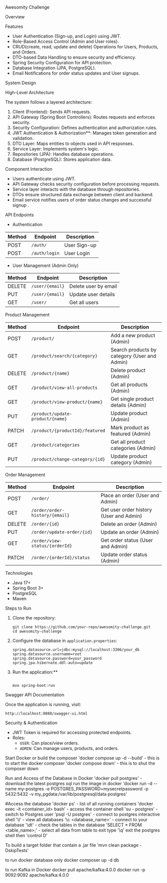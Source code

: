 Awesomity Challenge


Overview

Features

- User Authentication (Sign-up, and Login) using JWT.
- Role-Based Access Control (Admin and User roles).
- CRUD(create, read, update and delete) Operations for Users, Products, and Orders.
- DTO-based Data Handling to ensure security and efficiency.
- Spring Security Configuration for API protection.
- Database Integration (JPA, PostgreSQL).
- Email Notifications for order status updates and User signups.

System Design

High-Level Architecture

The system follows a layered architecture:

1. Client (Frontend): Sends API requests.
2. API Gateway (Spring Boot Controllers): Routes requests and enforces security.
3. Security Configuration: Defines authentication and authorization rules.
4. JWT Authentication & Authorization**: Manages token generation and validation.
5. DTO Layer: Maps entities to objects used in API responses.
6. Service Layer: Implements system's logic.
7. Repositories (JPA): Handles database operations.
8. Database (PostgreSQL): Stores application data.

Component Interaction

- Users authenticate using JWT.
- API Gateway checks security configuration before processing requests.
- Service layer interacts with the database through repositories.
- DTOs ensure structured data exchange between client and backend.
- Email service notifies users of order status changes and successful signup .

API Endpoints

- Authentication

| Method | Endpoint      | Description  |
| ------ | ------------- | ------------ |
| POST   | `/auth/`      | User Sign-up |
| POST   | `/auth/login` | User Login   |

- User Management (Admin Only)

| Method | Endpoint        | Description          |
| ------ | --------------- | -------------------- |
| DELETE | `/user/{email}` | Delete user by email |
| PUT    | `/user/{email}` | Update user details  |
| GET    | `/user/`        | Get all users        |

Product Management

| Method | Endpoint                         | Description                                  |
| ------ | -------------------------------- |----------------------------------------------|
| POST   | `/product/`                      | Add a new product (Admin)                    |
| GET    | `/product/search/{category}`     | Search products by category (User and Admin) |
| DELETE | `/product/{name}`                | Delete product (Admin)                       |
| GET    | `/product/view-all-products`     | Get all products (Admin)                     |
| GET    | `/product/view-product/{name}`   | Get single product details (Admin)           |
| PUT    | `/product/update-product/{name}` | Update product (Admin)                       |
| PATCH  | `/product/{productId}/featured`  | Mark product as featured (Admin)             |
| GET    | `/product/categories`            | Get all product categories (Admin)           |
| PUT    | `/product/change-category/{id}`  | Update product category (Admin)              |

Order Management

| Method | Endpoint                       | Description                             |
| ------ | ------------------------------ |-----------------------------------------|
| POST   | `/order/`                      | Place an order (User and Admin)         |
| GET    | `/order/order-history/{email}` | Get user order history (User and Admin) |
| DELETE | `/order/{id}`                  | Delete an order     (Admin)             |
| PUT    | `/order/update-order/{id}`     | Update an order     (Admin)             |
| GET    | `/order/view-status/{orderId}` | Get order status      (User and Admin)  |
| PATCH  | `/order/{orderId}/status`      | Update order status (Admin)             |



Technologies

- Java 17+
- Spring Boot 3+
- PostgreSQL
- Maven

Steps to Run

1. Clone the repository:
   ```terminal
   git clone https://github.com/your-repo/awesomity-challenge.git
   cd awesomity-challenge
   ```
2. Configure the database in `application.properties`:
   ```properties
   spring.datasource.url=jdbc:mysql://localhost:3306/your_db
   spring.datasource.username=root
   spring.datasource.password=your_password
   spring.jpa.hibernate.ddl-auto=update
   ```
3. Run the application:**
   ```terminal

   mvn spring-boot:run
   ````

Swagger API Documentation

Once the application is running, visit:

```
http://localhost:8080/swagger-ui.html
```

Security & Authentication

- JWT Token is required for accessing protected endpoints.
- Roles:
    - `USER`: Can place/view orders.
    - `ADMIN`: Can manage users, products, and orders.


Start Docker or build the composer
'docker compose up -d --build' - this is to start the docker composer
'docker compose down' - this is to shut the composer down


Run and Access of the Database in Docker
'docker pull postgres' - download the latest postgres sql
run the image in docker
'docker run -d --name my-postgres -e POSTGRES_PASSWORD=mysecretpassword -p 5432:5432 -v my_pgdata:/var/lib/postgresql/data postgres'

#Access the database
'docker ps' - list of all running containers
'docker exec -it <container_id> bash' - access the container shell
'su - postgres' - switch to Postgres user
'psql -U postgres' - connect to postgres interactive shell
'\l' - view all databases
'\c <database_name>' - connect to your database
'\dt' - check the tables in the database
'SELECT * FROM <table_name>;' - select all data from table
to exit type '\q' exit the postgres shell then 'control D'

To build a target folder that contain a .jar file
'mvn clean package -DskipTests'

to run docker database only 
docker composer up -d db

to run Kafka in Docker
docker pull apache/kafka:4.0.0
docker run -p 9092:9092 apache/kafka:4.0.0


